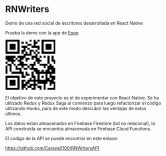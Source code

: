 # RNWriters
Demo de una red social de escritores desarrollada en React Native

Prueba la demo con la app de [Expo](https://play.google.com/store/apps/details?id=host.exp.exponent)

![app-qr](https://github.com/Caraya0100/RNWriters/blob/master/qr.png)

El objetivo de este proyecto es el de experimentar con React Native.
Se ha utilizado Redux y Redux Saga al comienzo para luego refactorizar el código utilizando 
Hooks, para de este modo descubrir las ventajas de estos últimos.

Los datos estan almacenados en Firebase Firestore (bd no relacional), la API construida 
se encuentra almacenada en Firebase Cloud Functions.

El codigo de la API se puede encontrar en este enlace:

https://github.com/Caraya0100/RNWritersAPI
